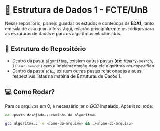 # 🧠 Estrutura de Dados 1 - FCTE/UnB
Nesse repositório, planejo guardar os estudos e conteúdos de **EDA1**, tanto em sala de aula quanto fora. Aqui, estarão principalmente os códigos para as estruturas de dados e para os algoritmos relacionados.

## 📂 Estrutura do Repositório
- Dentro da pasta `algorithms`, existem outras pastas (**ex:** `binary-search`, `linear-search`) com a implementação daquele algoritmo em específico.
- Dentro da pasta `eda1`, existem outras pastas relacionadas a suas respectivas listas na matéria de Estruturas de Dados 1.

## 💻 Como Rodar?
Para os arquivos em **C**, é necessário ter o *GCC* instalado. Após isso, rode:
```bash
cd <pasta-desejada>/<caminho-do-algoritmo> 
```
```bash
gcc algoritmo.c -o <nome-do-arquivo> && ./<nome-do-arquivo>
```
